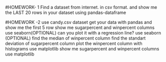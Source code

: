 #HOMEWORK- 1 Find a dataset from internet. in csv format. and show me the LAST 20 rows in your dataset using pandas-dataframe

#HOMEWORK -2
use candy.csv dataset
get your data with pandas and show me the first 5 row
show me sugarpercent and winpercent columns use seaborn(OPTIONAL)
can you plot it with a regression line? use seaborn (OPTIONAL)
find the median of winpercent column
find the standart deviation of sugarpercent column
plot the winpercent column with histograms use matplotlib
show me sugarpercent and winpercent columns use matplotlib